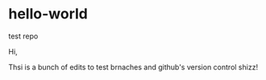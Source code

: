 # hello-world
test repo

Hi,

Thsi is a bunch of edits to test brnaches and github's version control shizz!
